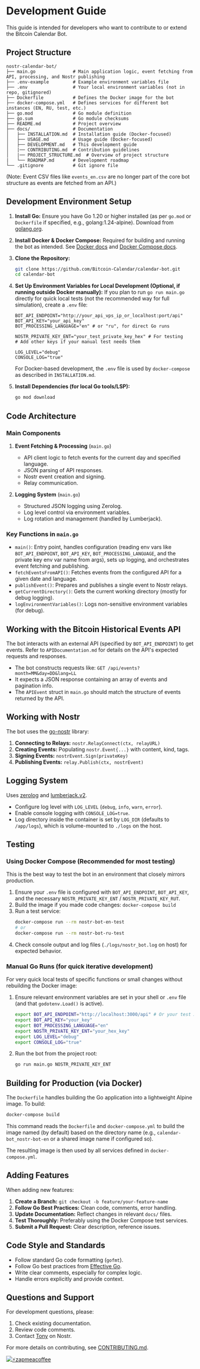 # Development Guide

This guide is intended for developers who want to contribute to or extend the Bitcoin Calendar Bot.

## Project Structure

```
nostr-calendar-bot/
├── main.go              # Main application logic, event fetching from API, processing, and Nostr publishing
├── .env-example         # Example environment variables file
├── .env                 # Your local environment variables (not in repo, gitignored)
├── Dockerfile           # Defines the Docker image for the bot
├── docker-compose.yml   # Defines services for different bot instances (EN, RU, test, etc.)
├── go.mod               # Go module definition
├── go.sum               # Go module checksums
├── README.md            # Project overview
├── docs/                # Documentation
│   ├── INSTALLATION.md  # Installation guide (Docker-focused)
│   ├── USAGE.md         # Usage guide (Docker-focused)
│   ├── DEVELOPMENT.md   # This development guide
│   |── CONTRIBUTING.md  # Contribution guidelines
│   |── PROJECT_STRUCTURE.md  # Overview of project structure
|   └── ROADMAP.md       # Development roadmap
└── .gitignore           # Git ignore file
```

(Note: Event CSV files like `events_en.csv` are no longer part of the core bot structure as events are fetched from an API.)

## Development Environment Setup

1.  **Install Go:**
    Ensure you have Go 1.20 or higher installed (as per `go.mod` or `Dockerfile` if specified, e.g., golang:1.24-alpine).
    Download from [golang.org](https://golang.org/dl/).

2.  **Install Docker & Docker Compose:**
    Required for building and running the bot as intended. See [Docker docs](https://docs.docker.com/get-docker/) and [Docker Compose docs](https://docs.docker.com/compose/install/).

3.  **Clone the Repository:**
    ```bash
    git clone https://github.com/Bitcoin-Calendar/calendar-bot.git
    cd calendar-bot
    ```

4.  **Set Up Environment Variables for Local Development (Optional, if running outside Docker manually):**
    If you plan to run `go run main.go` directly for quick local tests (not the recommended way for full simulation), create a `.env` file:
    ```env
    BOT_API_ENDPOINT="http://your_api_vps_ip_or_localhost:port/api"
    BOT_API_KEY="your_api_key"
    BOT_PROCESSING_LANGUAGE="en" # or "ru", for direct Go runs
    
    NOSTR_PRIVATE_KEY_ENT="your_test_private_key_hex" # For testing
    # Add other keys if your manual test needs them

    LOG_LEVEL="debug"
    CONSOLE_LOG="true"
    ```
    For Docker-based development, the `.env` file is used by `docker-compose` as described in `INSTALLATION.md`.

5.  **Install Dependencies (for local Go tools/LSP):**
    ```bash
    go mod download
    ```

## Code Architecture

### Main Components

1.  **Event Fetching & Processing** (`main.go`)
    -   API client logic to fetch events for the current day and specified language.
    -   JSON parsing of API responses.
    -   Nostr event creation and signing.
    -   Relay communication.

2.  **Logging System** (`main.go`)
    -   Structured JSON logging using Zerolog.
    -   Log level control via environment variables.
    -   Log rotation and management (handled by Lumberjack).

### Key Functions in `main.go`

-   `main()`: Entry point, handles configuration (reading env vars like `BOT_API_ENDPOINT`, `BOT_API_KEY`, `BOT_PROCESSING_LANGUAGE`, and the private key env var name from args), sets up logging, and orchestrates event fetching and publishing.
-   `fetchEventsFromAPI()`: Fetches events from the configured API for a given date and language.
-   `publishEvent()`: Prepares and publishes a single event to Nostr relays.
-   `getCurrentDirectory()`: Gets the current working directory (mostly for debug logging).
-   `logEnvironmentVariables()`: Logs non-sensitive environment variables (for debug).

## Working with the Bitcoin Historical Events API

The bot interacts with an external API (specified by `BOT_API_ENDPOINT`) to get events. Refer to `APIDocumentation.md` for details on the API's expected requests and responses.
-   The bot constructs requests like: `GET /api/events?month=MM&day=DD&lang=LL`
-   It expects a JSON response containing an array of events and pagination info.
-   The `APIEvent` struct in `main.go` should match the structure of events returned by the API.

## Working with Nostr

The bot uses the [go-nostr](https://github.com/nbd-wtf/go-nostr) library:

1.  **Connecting to Relays:** `nostr.RelayConnect(ctx, relayURL)`
2.  **Creating Events:** Populating `nostr.Event{...}` with content, kind, tags.
3.  **Signing Events:** `nostrEvent.Sign(privateKey)`
4.  **Publishing Events:** `relay.Publish(ctx, nostrEvent)`

## Logging System

Uses [zerolog](https://github.com/rs/zerolog) and [lumberjack.v2](https://gopkg.in/natefinch/lumberjack.v2).
-   Configure log level with `LOG_LEVEL` (`debug`, `info`, `warn`, `error`).
-   Enable console logging with `CONSOLE_LOG=true`.
-   Log directory inside the container is set by `LOG_DIR` (defaults to `/app/logs`), which is volume-mounted to `./logs` on the host.

## Testing

### Using Docker Compose (Recommended for most testing)

This is the best way to test the bot in an environment that closely mirrors production.

1.  Ensure your `.env` file is configured with `BOT_API_ENDPOINT`, `BOT_API_KEY`, and the necessary `NOSTR_PRIVATE_KEY_ENT` / `NOSTR_PRIVATE_KEY_RUT`.
2.  Build the image if you made code changes: `docker-compose build`
3.  Run a test service:
    ```bash
    docker-compose run --rm nostr-bot-en-test 
    # or
    docker-compose run --rm nostr-bot-ru-test
    ```
4.  Check console output and log files (`./logs/nostr_bot.log` on host) for expected behavior.

### Manual Go Runs (for quick iterative development)

For very quick local tests of specific functions or small changes without rebuilding the Docker image:

1.  Ensure relevant environment variables are set in your shell or `.env` file (and that `godotenv.Load()` is active).
    ```bash
    export BOT_API_ENDPOINT="http://localhost:3000/api" # Or your test API
    export BOT_API_KEY="your_key"
    export BOT_PROCESSING_LANGUAGE="en"
    export NOSTR_PRIVATE_KEY_ENT="your_hex_key"
    export LOG_LEVEL="debug"
    export CONSOLE_LOG="true"
    ```
2.  Run the bot from the project root:
    ```bash
    go run main.go NOSTR_PRIVATE_KEY_ENT
    ```

## Building for Production (via Docker)

The `Dockerfile` handles building the Go application into a lightweight Alpine image.
To build:
```bash
docker-compose build
```
This command reads the `Dockerfile` and `docker-compose.yml` to build the image named (by default) based on the directory name (e.g., `calendar-bot_nostr-bot-en` or a shared image name if configured so).

The resulting image is then used by all services defined in `docker-compose.yml`.

## Adding Features

When adding new features:

1.  **Create a Branch:** `git checkout -b feature/your-feature-name`
2.  **Follow Go Best Practices:** Clean code, comments, error handling.
3.  **Update Documentation:** Reflect changes in relevant `docs/` files.
4.  **Test Thoroughly:** Preferably using the Docker Compose test services.
5.  **Submit a Pull Request:** Clear description, reference issues.

## Code Style and Standards

-   Follow standard Go code formatting (`gofmt`).
-   Follow Go best practices from [Effective Go](https://golang.org/doc/effective_go).
-   Write clear comments, especially for complex logic.
-   Handle errors explicitly and provide context.

## Questions and Support

For development questions, please:
1.  Check existing documentation.
2.  Review code comments.
3.  Contact [Tony](https://njump.me/npub10awzknjg5r5lajnr53438ndcyjylgqsrnrtq5grs495v42qc6awsj45ys7) on Nostr.

For more details on contributing, see [CONTRIBUTING.md](CONTRIBUTING.md).

[![⚡️zapmeacoffee](https://img.shields.io/badge/⚡️zap_-me_a_coffee-violet?style=plastic)](https://zapmeacoffee.com/npub1tcalvjvswjh5rwhr3gywmfjzghthexjpddzvlxre9wxfqz4euqys0309hn)
